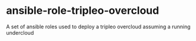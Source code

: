 # ansible-role-tripleo-overcloud
A set of ansible roles used to deploy a tripleo overcloud assuming a running undercloud
